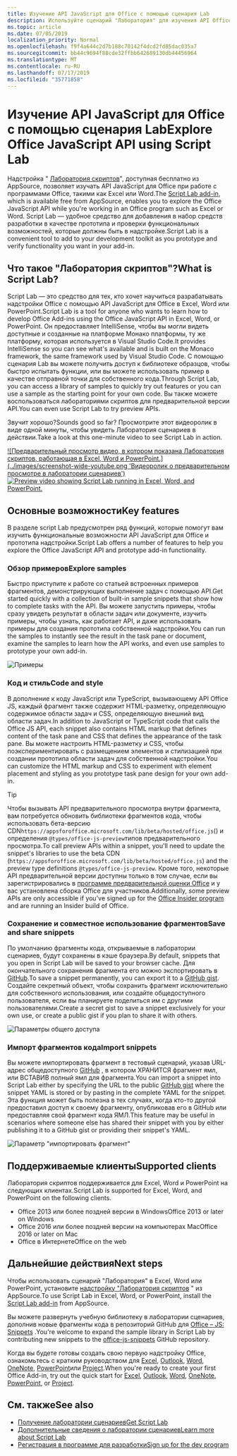 ```yaml
---
title: Изучение API JavaScript для Office с помощью сценария Lab
description: Используйте сценарий "Лаборатория" для изучения API Office JS и прототипов функций.
ms.topic: article
ms.date: 07/05/2019
localization_priority: Normal
ms.openlocfilehash: f9f4a644c2d7b188c70142f4dcd2fd85dac035a7
ms.sourcegitcommit: bb44c9694f88cde32ffbb642689130db44456964
ms.translationtype: MT
ms.contentlocale: ru-RU
ms.lasthandoff: 07/17/2019
ms.locfileid: "35771858"
---
```

# <a name="explore-office-javascript-api-using-script-lab"></a><span data-ttu-id="2155d-103">Изучение API JavaScript для Office с помощью сценария Lab</span><span class="sxs-lookup"><span data-stu-id="2155d-103">Explore Office JavaScript API using Script Lab</span></span>

<span data-ttu-id="2155d-104">Надстройка " [Лаборатория скриптов](https://appsource.microsoft.com/product/office/WA104380862)", доступная бесплатно из AppSource, позволяет изучать API JavaScript для Office при работе с программами Office, такими как Excel или Word.</span><span class="sxs-lookup"><span data-stu-id="2155d-104">The [Script Lab add-in](https://appsource.microsoft.com/product/office/WA104380862), which is available free from AppSource, enables you to explore the Office JavaScript API while you're working in an Office program such as Excel or Word.</span></span> <span data-ttu-id="2155d-105">Script Lab — удобное средство для добавления в набор средств разработки в качестве прототипа и проверки функциональных возможностей, которые должны быть в надстройке.</span><span class="sxs-lookup"><span data-stu-id="2155d-105">Script Lab is a convenient tool to add to your development toolkit as you prototype and verify functionality you want in your add-in.</span></span>

## <a name="what-is-script-lab"></a><span data-ttu-id="2155d-106">Что такое "Лаборатория скриптов"?</span><span class="sxs-lookup"><span data-stu-id="2155d-106">What is Script Lab?</span></span>

<span data-ttu-id="2155d-107">Script Lab — это средство для тех, кто хочет научиться разрабатывать надстройки Office с помощью API JavaScript для Office в Excel, Word или PowerPoint.</span><span class="sxs-lookup"><span data-stu-id="2155d-107">Script Lab is a tool for anyone who wants to learn how to develop Office Add-ins using the Office JavaScript API in Excel, Word, or PowerPoint.</span></span> <span data-ttu-id="2155d-108">Он предоставляет IntelliSense, чтобы вы могли видеть доступные и созданные на платформе Монако платформы, ту же платформу, которая используется в Visual Studio Code.</span><span class="sxs-lookup"><span data-stu-id="2155d-108">It provides IntelliSense so you can see what's available and is built on the Monaco framework, the same framework used by Visual Studio Code.</span></span> <span data-ttu-id="2155d-109">С помощью сценария Lab вы можете получить доступ к библиотеке образцов, чтобы быстро испытать функции, или вы можете использовать пример в качестве отправной точки для собственного кода.</span><span class="sxs-lookup"><span data-stu-id="2155d-109">Through Script Lab, you can access a library of samples to quickly try out features or you can use a sample as the starting point for your own code.</span></span> <span data-ttu-id="2155d-110">Вы также можете воспользоваться лабораториями скриптов для предварительной версии API.</span><span class="sxs-lookup"><span data-stu-id="2155d-110">You can even use Script Lab to try preview APIs.</span></span>

<span data-ttu-id="2155d-111">Звучит хорошо?</span><span class="sxs-lookup"><span data-stu-id="2155d-111">Sounds good so far?</span></span> <span data-ttu-id="2155d-112">Просмотрите этот видеоролик в виде одной минуты, чтобы увидеть Лаборатория сценариев в действии.</span><span class="sxs-lookup"><span data-stu-id="2155d-112">Take a look at this one-minute video to see Script Lab in action.</span></span>

<span data-ttu-id="2155d-113">[![Предварительный просмотр видео, в котором показана Лаборатория скриптов, работающая в Excel, Word и PowerPoint.] (../images/screenshot-wide-youtube.png 'Видеоролик о предварительном просмотре в лаборатории сценариев')](https://aka.ms/scriptlabvideo)</span><span class="sxs-lookup"><span data-stu-id="2155d-113">[![Preview video showing Script Lab running in Excel, Word, and PowerPoint.](../images/screenshot-wide-youtube.png 'Script Lab preview video')](https://aka.ms/scriptlabvideo)</span></span>

## <a name="key-features"></a><span data-ttu-id="2155d-114">Основные возможности</span><span class="sxs-lookup"><span data-stu-id="2155d-114">Key features</span></span>

<span data-ttu-id="2155d-115">В разделе script Lab предусмотрен ряд функций, которые помогут вам изучить функциональные возможности API JavaScript для Office и прототипа надстройки.</span><span class="sxs-lookup"><span data-stu-id="2155d-115">Script Lab offers a number of features to help you explore the Office JavaScript API and prototype add-in functionality.</span></span>

### <a name="explore-samples"></a><span data-ttu-id="2155d-116">Обзор примеров</span><span class="sxs-lookup"><span data-stu-id="2155d-116">Explore samples</span></span>

<span data-ttu-id="2155d-117">Быстро приступите к работе со статьей встроенных примеров фрагментов, демонстрирующих выполнение задач с помощью API.</span><span class="sxs-lookup"><span data-stu-id="2155d-117">Get started quickly with a collection of built-in sample snippets that show how to complete tasks with the API.</span></span> <span data-ttu-id="2155d-118">Вы можете запустить примеры, чтобы сразу увидеть результат в области задач или документе, изучить примеры, чтобы узнать, как работает API, и даже использовать примеры для создания прототипа собственной надстройки.</span><span class="sxs-lookup"><span data-stu-id="2155d-118">You can run the samples to instantly see the result in the task pane or document, examine the samples to learn how the API works, and even use samples to prototype your own add-in.</span></span>

![Примеры](../images/script-lab-samples.jpg)

### <a name="code-and-style"></a><span data-ttu-id="2155d-120">Код и стиль</span><span class="sxs-lookup"><span data-stu-id="2155d-120">Code and style</span></span>

<span data-ttu-id="2155d-121">В дополнение к коду JavaScript или TypeScript, вызывающему API Office JS, каждый фрагмент также содержит HTML-разметку, определяющую содержимое области задач и CSS, определяющую внешний вид области задач.</span><span class="sxs-lookup"><span data-stu-id="2155d-121">In addition to JavaScript or TypeScript code that calls the Office JS API, each snippet also contains HTML markup that defines content of the task pane and CSS that defines the appearance of the task pane.</span></span> <span data-ttu-id="2155d-122">Вы можете настроить HTML-разметку и CSS, чтобы поэкспериментировать с размещением элементов и стилизацией при создании прототипа области задач для собственной надстройки.</span><span class="sxs-lookup"><span data-stu-id="2155d-122">You can customize the HTML markup and CSS to experiment with element placement and styling as you prototype task pane design for your own add-in.</span></span>

> [!TIP]
> <span data-ttu-id="2155d-123">Чтобы вызывать API предварительного просмотра внутри фрагмента, вам потребуется обновить библиотеки фрагментов кода, чтобы использовать бета-версию CDN`https://appsforoffice.microsoft.com/lib/beta/hosted/office.js`() и определения `@types/office-js-preview`типов предварительного просмотра.</span><span class="sxs-lookup"><span data-stu-id="2155d-123">To call preview APIs within a snippet, you'll need to update the snippet's libraries to use the beta CDN (`https://appsforoffice.microsoft.com/lib/beta/hosted/office.js`) and the preview type definitions `@types/office-js-preview`.</span></span> <span data-ttu-id="2155d-124">Кроме того, некоторые API предварительной версии доступны только в том случае, если вы зарегистрировались в [программе предварительной оценки Office](https://products.office.com/office-insider) и у вас установлена сборка Office для участников.</span><span class="sxs-lookup"><span data-stu-id="2155d-124">Additionally, some preview APIs are only accessible if you've signed up for the [Office Insider program](https://products.office.com/office-insider) and are running an Insider build of Office.</span></span>

### <a name="save-and-share-snippets"></a><span data-ttu-id="2155d-125">Сохранение и совместное использование фрагментов</span><span class="sxs-lookup"><span data-stu-id="2155d-125">Save and share snippets</span></span>

<span data-ttu-id="2155d-126">По умолчанию фрагменты кода, открываемые в лаборатории сценариев, будут сохранены в кэше браузера.</span><span class="sxs-lookup"><span data-stu-id="2155d-126">By default, snippets that you open in Script Lab will be saved to your browser cache.</span></span> <span data-ttu-id="2155d-127">Для окончательного сохранения фрагмента его можно экспортировать в [GitHub](https://gist.github.com).</span><span class="sxs-lookup"><span data-stu-id="2155d-127">To save a snippet permanently, you can export it to a [GitHub gist](https://gist.github.com).</span></span> <span data-ttu-id="2155d-128">Создайте секретный объект, чтобы сохранить фрагмент исключительно для собственного использования, или создайте общедоступного пользователя, если вы планируете поделиться им с другими пользователями.</span><span class="sxs-lookup"><span data-stu-id="2155d-128">Create a secret gist to save a snippet exclusively for your own use, or create a public gist if you plan to share it with others.</span></span>

![Параметры общего доступа](../images/script-lab-share.jpg)

### <a name="import-snippets"></a><span data-ttu-id="2155d-130">Импорт фрагментов кода</span><span class="sxs-lookup"><span data-stu-id="2155d-130">Import snippets</span></span>

<span data-ttu-id="2155d-131">Вы можете импортировать фрагмент в тестовый сценарий, указав URL-адрес общедоступного [GitHub](https://gist.github.com) , в котором ХРАНИТСЯ фрагмент ямл, или ВСТАВИВ полный ямл для фрагмента.</span><span class="sxs-lookup"><span data-stu-id="2155d-131">You can import a snippet into Script Lab either by specifying the URL to the public [GitHub gist](https://gist.github.com) where the snippet YAML is stored or by pasting in the complete YAML for the snippet.</span></span> <span data-ttu-id="2155d-132">Эта функция может быть полезна в тех случаях, когда кто-то другой предоставил доступ к своему фрагменту, опубликовав его в GitHub или предоставляя свой фрагмент кода ЯМЛ.</span><span class="sxs-lookup"><span data-stu-id="2155d-132">This feature may be useful in scenarios where someone else has shared their snippet with you by either publishing it to a GitHub gist or providing their snippet's YAML.</span></span>

![Параметр "импортировать фрагмент"](../images/script-lab-import-snippet.jpg)

## <a name="supported-clients"></a><span data-ttu-id="2155d-134">Поддерживаемые клиенты</span><span class="sxs-lookup"><span data-stu-id="2155d-134">Supported clients</span></span>

<span data-ttu-id="2155d-135">Лаборатория скриптов поддерживается для Excel, Word и PowerPoint на следующих клиентах.</span><span class="sxs-lookup"><span data-stu-id="2155d-135">Script Lab is supported for Excel, Word, and PowerPoint on the following clients.</span></span>

- <span data-ttu-id="2155d-136">Office 2013 или более поздней версии в Windows</span><span class="sxs-lookup"><span data-stu-id="2155d-136">Office 2013 or later on Windows</span></span>
- <span data-ttu-id="2155d-137">Office 2016 или более поздней версии на компьютерах Mac</span><span class="sxs-lookup"><span data-stu-id="2155d-137">Office 2016 or later on Mac</span></span>
- <span data-ttu-id="2155d-138">Office в Интернете</span><span class="sxs-lookup"><span data-stu-id="2155d-138">Office on the web</span></span>

## <a name="next-steps"></a><span data-ttu-id="2155d-139">Дальнейшие действия</span><span class="sxs-lookup"><span data-stu-id="2155d-139">Next steps</span></span>

<span data-ttu-id="2155d-140">Чтобы использовать сценарий "Лаборатория" в Excel, Word или PowerPoint, установите [надстройку "Лаборатория скриптов](https://appsource.microsoft.com/product/office/WA104380862) " из AppSource.</span><span class="sxs-lookup"><span data-stu-id="2155d-140">To use Script Lab in Excel, Word, or PowerPoint, install the [Script Lab add-in](https://appsource.microsoft.com/product/office/WA104380862) from AppSource.</span></span> 

<span data-ttu-id="2155d-141">Вы можете развернуть учебную библиотеку в лаборатории сценариев, дополнив новые фрагменты кода в репозиторий GitHub для [Office – JS: Snippets](https://github.com/OfficeDev/office-js-snippets#office-js-snippets) .</span><span class="sxs-lookup"><span data-stu-id="2155d-141">You're welcome to expand the sample library in Script Lab by contributing new snippets to the [office-js-snippets](https://github.com/OfficeDev/office-js-snippets#office-js-snippets) GitHub repository.</span></span>

<span data-ttu-id="2155d-142">Когда вы будете готовы создать свою первую надстройку Office, ознакомьтесь с кратким руководством для [Excel](../quickstarts/excel-quickstart-jquery.md), [Outlook](/outlook/add-ins/quick-start?context=office/dev/add-ins/context), [Word](../quickstarts/word-quickstart.md), [OneNote](../quickstarts/onenote-quickstart.md), [PowerPoint](../quickstarts/powerpoint-quickstart.md)или [Project](../quickstarts/project-quickstart.md).</span><span class="sxs-lookup"><span data-stu-id="2155d-142">When you're ready to create your first Office Add-in, try out the quick start for [Excel](../quickstarts/excel-quickstart-jquery.md), [Outlook](/outlook/add-ins/quick-start?context=office/dev/add-ins/context), [Word](../quickstarts/word-quickstart.md), [OneNote](../quickstarts/onenote-quickstart.md), [PowerPoint](../quickstarts/powerpoint-quickstart.md), or [Project](../quickstarts/project-quickstart.md).</span></span>

## <a name="see-also"></a><span data-ttu-id="2155d-143">См. также</span><span class="sxs-lookup"><span data-stu-id="2155d-143">See also</span></span>

- [<span data-ttu-id="2155d-144">Получение лаборатории сценариев</span><span class="sxs-lookup"><span data-stu-id="2155d-144">Get Script Lab</span></span>](https://appsource.microsoft.com/product/office/WA104380862)
- [<span data-ttu-id="2155d-145">Дополнительные сведения о лаборатории сценариев</span><span class="sxs-lookup"><span data-stu-id="2155d-145">Learn more about Script Lab</span></span>](https://github.com/OfficeDev/script-lab#script-lab-a-microsoft-garage-project)
- [<span data-ttu-id="2155d-146">Регистрация в программе для разработки</span><span class="sxs-lookup"><span data-stu-id="2155d-146">Sign up for the dev program</span></span>](https://developer.microsoft.com/office/dev-program)
